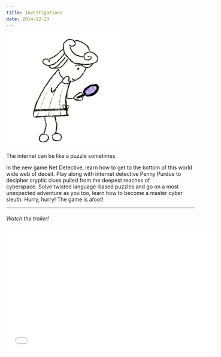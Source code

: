 ```yaml
---
title: Investigations
date: 2014-12-23
---
```


<a href="images/Investigations.png"><img class="size-medium wp-image-39" alt="Conducting an investigation" src="images/Investigations.png" width="300" height="300" /></a>

The internet can be like a puzzle sometimes.

In the new game Net Detective, learn how to get to the bottom of this world wide web of deceit. Play along with internet detective Penny Purdue to decipher cryptic clues pulled from the deepest reaches of cyberspace. Solve twisted language-based puzzles and go on a most unexpected adventure as you too, learn how to become a master cyber sleuth. Hurry, hurry! The game is afoot!

---

###### Watch the trailer!
<iframe width="560" height="315" src="//www.youtube.com/embed/errFp7kuI0k" frameborder="0" allowfullscreen></iframe>
